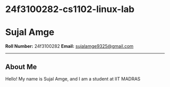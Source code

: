 # 24f3100282-cs1102-linux-lab
# Sujal Amge

**Roll Number:** 24f3100282
**Email:** sujalamge9325@gmail.com

---

## About Me

Hello! My name is Sujal Amge, and I am a student at IIT MADRAS
